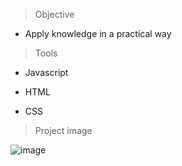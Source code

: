 > Objective

* Apply knowledge in a practical way

> Tools

* Javascript

* HTML

* CSS


> Project image

![image](https://github.com/MarcosSilvaDev/calculadora_js/assets/89205931/e28c1ddb-e99b-495b-b3d6-60f6c84d1c5b)
